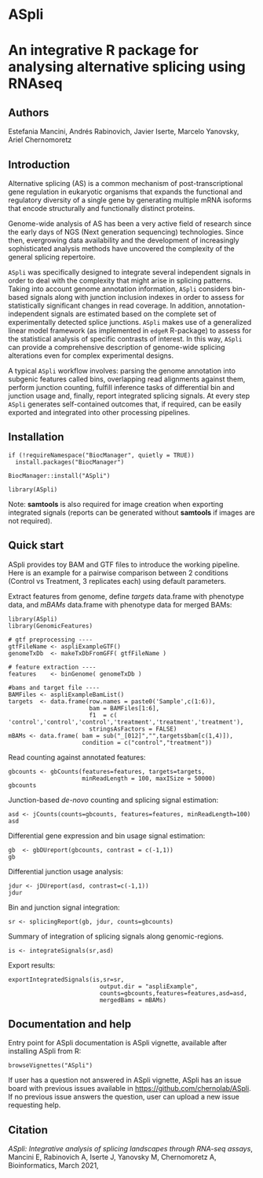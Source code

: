 # ASpli

# An integrative R package for analysing alternative splicing using RNAseq

## Authors
Estefania Mancini, Andrés Rabinovich, Javier Iserte, Marcelo Yanovsky, Ariel Chernomoretz

## Introduction
Alternative splicing (AS) is a common mechanism of post-transcriptional gene 
regulation in eukaryotic organisms that expands the functional and regulatory 
diversity of a single gene by generating multiple mRNA isoforms that encode 
structurally and functionally distinct proteins. 

Genome-wide analysis of AS has been a very active field of research since 
the early days of NGS (Next generation sequencing) technologies.  Since then, evergrowing data availability and the development of increasingly sophisticated analysis methods have uncovered the complexity of the general splicing repertoire.  

`ASpli` was specifically designed to integrate several independent signals in order to deal with the complexity that might arise in splicing patterns. Taking into account genome annotation information, `ASpli` considers bin-based signals along  with junction inclusion indexes in order to assess for statistically significant changes in read coverage. In addition, annotation-independent signals are estimated based on the complete set of experimentally detected splice junctions.  `ASpli` makes use of a generalized linear model framework (as implemented in `edgeR` R-package) to assess for the statistical  analysis of specific contrasts of interest. In this way, `ASpli` can provide a comprehensive description of genome-wide splicing alterations even for complex experimental designs. 

A typical `ASpli` workflow  involves: parsing the genome annotation into subgenic features called bins, overlapping read alignments against them, perform junction counting, fulfill inference tasks of differential bin and junction usage and, finally, report integrated splicing signals. At every step `ASpli` generates self-contained outcomes that, if required, can be easily exported and integrated into other processing pipelines. 

## Installation

    if (!requireNamespace("BiocManager", quietly = TRUE))
      install.packages("BiocManager")
   
    BiocManager::install("ASpli")
   
    library(ASpli)
    


Note: **samtools** is also required for image creation when exporting integrated signals (reports can be generated without **samtools** if images are not required).

## Quick start
ASpli provides toy BAM and GTF files to introduce the working pipeline.
Here is an example for a pairwise comparison between 2 conditions (Control vs Treatment, 3 replicates each) using default parameters.

Extract features from genome, define *targets* data.frame with phenotype data, and *mBAMs* data.frame with phenotype data for merged BAMs:

```
library(ASpli)
library(GenomicFeatures)

# gtf preprocessing ----
gtfFileName <- aspliExampleGTF()
genomeTxDb  <- makeTxDbFromGFF( gtfFileName )

# feature extraction ----
features    <- binGenome( genomeTxDb )

#bams and target file ----
BAMFiles <- aspliExampleBamList()
targets  <- data.frame(row.names = paste0('Sample',c(1:6)),
                       bam = BAMFiles[1:6],
                       f1  = c( 'control','control','control','treatment','treatment','treatment'),
                       stringsAsFactors = FALSE)
mBAMs <- data.frame( bam = sub("_[012]","",targets$bam[c(1,4)]),
                     condition = c("control","treatment"))
```


Read counting against annotated features:
```
gbcounts <- gbCounts(features=features, targets=targets,
                     minReadLength = 100, maxISize = 50000)
gbcounts
```


Junction-based *de-novo* counting and splicing signal estimation:

```
asd <- jCounts(counts=gbcounts, features=features, minReadLength=100)
asd
```

Differential gene expression and bin usage signal estimation:
```
gb  <- gbDUreport(gbcounts, contrast = c(-1,1))
gb
```

Differential junction usage analysis:
```
jdur <- jDUreport(asd, contrast=c(-1,1))
jdur
```

Bin and junction signal integration:
```
sr <- splicingReport(gb, jdur, counts=gbcounts)
```

Summary of integration of splicing signals along genomic-regions. 
```
is <- integrateSignals(sr,asd)
```

Export results:
```
exportIntegratedSignals(is,sr=sr,
                          output.dir = "aspliExample",
                          counts=gbcounts,features=features,asd=asd,
                          mergedBams = mBAMs)
```

## Documentation and help
Entry point for ASpli documentation is ASpli vignette, available after installing ASpli from R:

    browseVignettes("ASpli")
    
If user has a question not answered in ASpli vignette, ASpli has an issue board with previous issues available in https://github.com/chernolab/ASpli.
If no previous issue answers the question, user can upload a new issue requesting help.

## Citation
*ASpli: Integrative analysis of splicing landscapes through RNA-seq assays*, Mancini E, Rabinovich A, Iserte J, Yanovsky M, Chernomoretz A, Bioinformatics, March 2021, 


